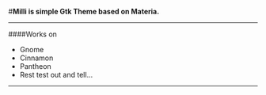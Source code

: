 #**Milli is simple Gtk Theme based on Materia.**

-----------------

####Works on
- Gnome
- Cinnamon
- Pantheon
- Rest test out and tell...

-----------------

